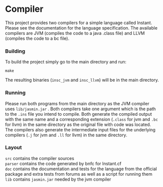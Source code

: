# Compiler
This project provides two compilers for a simple language called Instant. Please see the documentation for the language specification. The available compilers are JVM (compiles the code to
a java .class file) and LLVM (compiles the code to a bc file).

### Building
To build the project simply go to the main directory and run:
```
make
```
The resulting binaries (`insc_jvm` and `insc_llvm`) will be in the main directory.

### Running
Please run both programs from the main directory as the JVM compiler uses `lib/jasmin.jar` . Both compilers take one argument which is the path to the `.ins` file you intend to compile. Both generate the compiled output with the same name and a corresponding extension (`.class` for jvm and `.bc` for llvm) in the same directory as the original file with code was located. The compilers also generate the intermediate input files for the underlying compilers (`.j` for jvm and `.ll` for llvm) in the same directory.

### Layout
`src` contains the compiler sources    
`parser` contains the code generated by bnfc for Instant.cf    
`doc` contains the documentation and tests for the language from the official package and extra tests from forums as well as a script for running them    
`lib` contains `jasmin.jar` needed by the jvm compiler   
